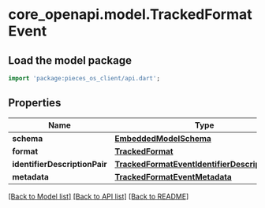 # core_openapi.model.TrackedFormatEvent

## Load the model package
```dart
import 'package:pieces_os_client/api.dart';
```

## Properties
Name | Type | Description | Notes
------------ | ------------- | ------------- | -------------
**schema** | [**EmbeddedModelSchema**](EmbeddedModelSchema.md) |  | [optional] 
**format** | [**TrackedFormat**](TrackedFormat.md) |  | 
**identifierDescriptionPair** | [**TrackedFormatEventIdentifierDescriptionPairs**](TrackedFormatEventIdentifierDescriptionPairs.md) |  | 
**metadata** | [**TrackedFormatEventMetadata**](TrackedFormatEventMetadata.md) |  | [optional] 

[[Back to Model list]](../README.md#documentation-for-models) [[Back to API list]](../README.md#documentation-for-api-endpoints) [[Back to README]](../README.md)


